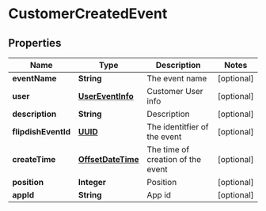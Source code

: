 
# CustomerCreatedEvent

## Properties
Name | Type | Description | Notes
------------ | ------------- | ------------- | -------------
**eventName** | **String** | The event name |  [optional]
**user** | [**UserEventInfo**](UserEventInfo.md) | Customer User info |  [optional]
**description** | **String** | Description |  [optional]
**flipdishEventId** | [**UUID**](UUID.md) | The identitfier of the event |  [optional]
**createTime** | [**OffsetDateTime**](OffsetDateTime.md) | The time of creation of the event |  [optional]
**position** | **Integer** | Position |  [optional]
**appId** | **String** | App id |  [optional]



